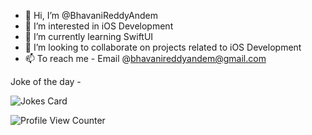 - 👋 Hi, I’m @BhavaniReddyAndem
- 👀 I’m interested in iOS Development
- 🌱 I’m currently learning SwiftUI
- 💞️ I’m looking to collaborate on projects related to iOS Development
- 📫 To reach me - Email @bhavanireddyandem@gmail.com



Joke of the day  -  


![Jokes Card](https://readme-jokes.vercel.app/api)



![Profile View Counter](https://komarev.com/ghpvc/?username=BhavaniReddyAndem)



